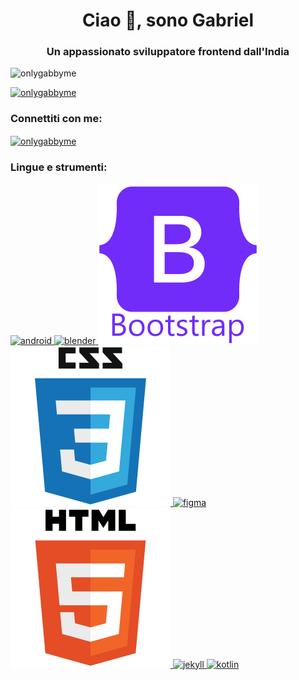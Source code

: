 <h1 align="center">Ciao 👋, sono Gabriel</h1>
<h3 align="center">Un appassionato sviluppatore frontend dall'India</h3>

<p align="left"> <img src=" https://komarev.com/ghpvc/?username=onlygabbyme&label=Profile%20views&color=0e75b6&style=flat" alt="onlygabbyme" /> </p>

<p align="left"> <a href="https:/ /github.com/ryo-ma/github-profile-trophy"><img src="https://github-profile-trophy.vercel.app/?username=onlygabbyme" alt="onlygabbyme" /></a > </p>

<h3 align="left">Connettiti con me:</h3>
<p align="left">
<a href="https://instagram.com/onlygabbyme" target="blank"> <img align="center" src="https://raw.githubusercontent.com/rahuldkjain/github-profile-readme-generator/master/src/images/icons/Social/instagram.svg" alt="onlygabbyme" altezza ="30" width="40" /></a>
</p>

<h3 align="left">Lingue e strumenti:</h3>
<p align="left"> <a href="https: //developer.android.com" target="_blank" rel="noreferrer"> <img src="https://raw.githubusercontent.com/devicons/devicon/master/icons/android/android-original-wordmark. svg" alt="android" larghezza="40" altezza="40"/> </a> <a href="https://www.blender.org/" target="_blank" rel="noreferrer"> <img src="https://download.blender.org/branding/community/blender_community_badge_white.svg" alt="blender" larghezza="40" altezza="40"/> </a> <a href="https ://getbootstrap.com" target="_blank" rel="noreferrer"> <img src="https://raw.githubusercontent.com/devicons/devicon/master/icons/bootstrap/bootstrap-plain-wordmark.svg " alt="bootstrap" larghezza="40" altezza="40"/> </a> <a href="https://www.w3schools.com/css/" target="_blank" rel="noreferrer" > <img src="https://raw.githubusercontent.com/devicons/devicon/master/icons/css3/css3-original-wordmark.svg" alt="css3" larghezza="40" altezza="40"/ > </a> <a href="https://www.figma.com/" target="_blank" rel="noreferrer"> <img src="https://www.vettorelogo.zone/logos/figma /figma-icon.svg" alt="figma" larghezza="40" altezza="40"/> </a> <a href="https://www.w3.org/html/" target="_blank" rel="noreferrer"> <img src="https://raw.githubusercontent.com/devicons/devicon/master/icons/html5/html5-original-wordmark.svg" alt ="html5" larghezza="40" altezza="40"/> </a> <a href="https://jekyllrb.com/" target="_blank" rel="noreferrer"> <img src=" https://www.vettorelogo.zone/logos/jekyllrb/jekyllrb-icon.svg" alt="jekyll" larghezza="40" altezza="40"/> </a> <a href="https:// kotlinlang.org" target="_blank" rel="noreferrer"> <img src="https://www.vectorlogo.zone/logos/kotlinlang/kotlinlang-icon.svg" alt="kotlin" width="40" altezza="40"/> </a> </p>
